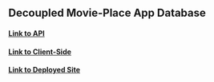 ## Decoupled Movie-Place App Database

#### [Link to API](https://github.com/bradford-hamilton/Decoupled-Movie-API)
#### [Link to Client-Side](https://github.com/bradford-hamilton/Decoupled-Movie-Client-Side)

#### [Link to Deployed Site](https://decoupled-angular-movie-app.herokuapp.com/)
